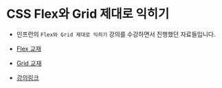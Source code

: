 # CSS Flex와 Grid 제대로 익히기

- 인프런의 `Flex와 Grid 제대로 익히기` 강의를 수강하면서 진행했던 자료들입니다.
- [Flex 교재](https://studiomeal.com/archives/197)
- [Grid 교재](https://studiomeal.com/archives/533)

- [강의링크](https://www.inflearn.com/course/css-flex-grid-%EC%A0%9C%EB%8C%80%EB%A1%9C-%EC%9D%B5%ED%9E%88%EA%B8%B0/dashboard)